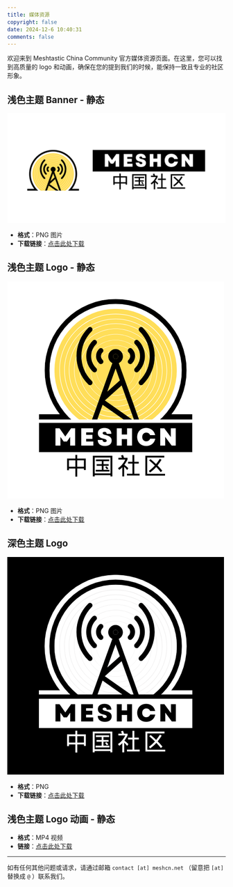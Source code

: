 ```yaml
---
title: 媒体资源
copyright: false
date: 2024-12-6 10:40:31
comments: false
---
```


欢迎来到 Meshtastic China Community 官方媒体资源页面。在这里，您可以找到高质量的 logo 和动画，确保在您的提到我们的时候，能保持一致且专业的社区形象。

## 浅色主题 Banner - 静态

![Meshtastic China Logo - 浅色主题](../images/meshcn-net-banner-logo-landscape.png)

- **格式**：PNG 图片
- **下载链接**：[点击此处下载](../images/meshcn-net-banner-logo-landscape.png)  

## 浅色主题 Logo - 静态

![Meshtastic China Logo - 浅色主题](../images/meshtastic_china_meshcn_logo_png_light_theme.png)

- **格式**：PNG 图片
- **下载链接**：[点击此处下载](../images/meshtastic_china_meshcn_logo_png_light_theme.png)  

## 深色主题 Logo
![Meshtastic China Logo - 深色主题](../images/meshtastic_china_meshcn_logo_png_dark_theme.png)

- **格式**：PNG  
- **下载链接**：[点击此处下载](../images/meshtastic_china_meshcn_logo_png_dark_theme.png)  

## 浅色主题 Logo 动画 - 静态


- **格式**：MP4 视频
- **链接**：[点击此处下载](../images/meshtastic_china_meshcn_logo_animation_light_theme.mp4)  

---

如有任何其他问题或请求，请通过邮箱 `contact [at] meshcn.net` （留意把 ` [at] ` 替换成 `@` ）联系我们。
